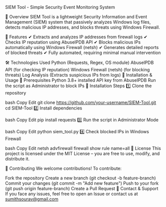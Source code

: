 SIEM Tool - Simple Security Event Monitoring System




📌 Overview
SIEM Tool is a lightweight Security Information and Event Management (SIEM) system that passively analyzes Windows log files, detects malicious IP addresses, and blocks threats using Windows Firewall.

🚀 Features
✔ Extracts and analyzes IP addresses from firewall logs
✔ Checks IP reputation using AbuseIPDB API
✔ Blocks malicious IPs automatically using Windows Firewall (netsh)
✔ Generates detailed reports of blocked threats
✔ Fully automated, requiring minimal manual intervention

🛠️ Technologies Used
Python (Requests, Regex, OS module)
AbuseIPDB API (for checking IP reputation)
Windows Firewall (netsh) (for blocking threats)
Log Analysis (Extracts suspicious IPs from logs)
💾 Installation & Usage
🔧 Prerequisites
Python 3.8+ installed
API key from AbuseIPDB
Run the script as Administrator to block IPs
🚀 Installation Steps
1️⃣ Clone the repository

bash
Copy
Edit
git clone https://github.com/your-username/SIEM-Tool.git
cd SIEM-Tool
2️⃣ Install dependencies

bash
Copy
Edit
pip install requests
3️⃣ Run the script in Administrator Mode

bash
Copy
Edit
python siem_tool.py
4️⃣ Check blocked IPs in Windows Firewall

bash
Copy
Edit
netsh advfirewall firewall show rule name=all
📜 License
This project is licensed under the MIT License – you are free to use, modify, and distribute it.

🤝 Contributing
We welcome contributions! To contribute:

Fork the repository
Create a new branch (git checkout -b feature-branch)
Commit your changes (git commit -m "Add new feature")
Push to your fork (git push origin feature-branch)
Create a Pull Request
📧 Contact & Support
If you face any issues, feel free to open an Issue or contact us at sumithsourav@gmail.com